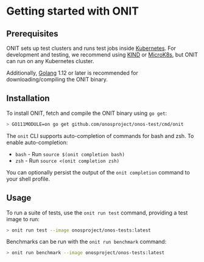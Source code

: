 # Getting started with ONIT

## Prerequisites

ONIT sets up test clusters and runs test jobs inside [Kubernetes]. For development and testing, we recommend using 
[KIND] or [MicroK8s], but ONIT can run on any Kubernetes cluster.

Additionally, [Golang] 1.12 or later is recommended for downloading/compiling the ONIT binary.

## Installation

To install ONIT, fetch and compile the ONIT binary using `go get`:

```bash
> GO111MODULE=on go get github.com/onosproject/onos-test/cmd/onit
```

The `onit` CLI supports auto-completion of commands for bash and zsh. To enable auto-completion:
* `bash` - Run `source $(onit completion bash)`
* `zsh` - Run `source <(onit completion zsh)`

You can optionally persist the output of the `onit completion` command to your shell profile.

## Usage

To run a suite of tests, use the `onit run test` command, providing a test image to run:

```bash
> onit run test --image onosproject/onos-tests:latest
```

Benchmarks can be run with the `onit run benchmark` command:

```bash
> onit run benchmark --image onosproject/onos-tests:latest
```

[Kubernetes]: https://kubernetes.io/
[KIND]: https://github.com/kubernetes-sigs/kind
[MicroK8s]: https://microk8s.io/
[Golang]: https://golang.org/
